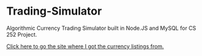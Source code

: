 # Trading-Simulator
Algorithmic Currency Trading Simulator built in Node.JS and MySQL for CS 252 Project.

<a href="https://www.countries-ofthe-world.com/most-traded-currencies.html">Click here to go the site where I got the currency listings from.
